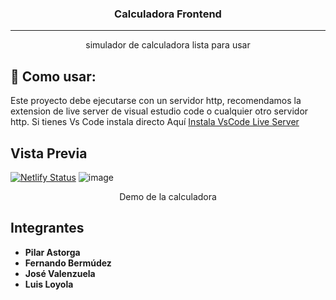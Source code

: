 <h3 align="center">Calculadora Frontend</h3>

<div align="center">

</div>

---

<p align="center"> simulador de calculadora lista para usar
    <br> 
</p>

## 📝 Como usar:

Este proyecto debe ejecutarse con un servidor http, recomendamos la extension de live server de visual estudio code o cualquier otro servidor http.
Si tienes Vs Code instala directo Aquí [Instala VsCode Live Server](vscode:extension/ritwickdey.LiveServer "Descarga el plugin de vscode Live Server")

## Vista Previa
[![Netlify Status](https://api.netlify.com/api/v1/badges/4ac4a19a-5904-48e7-ac64-7b07d7aa4c40/deploy-status)](https://app.netlify.com/sites/golden-haupia-a0d532/deploys)
![image](https://i.imgur.com/U5WWt7r.gif)

<p align="center">Demo de la calculadora</p>

## Integrantes

- **Pilar Astorga**
- **Fernando Bermúdez**
- **José Valenzuela**
- **Luis Loyola**
